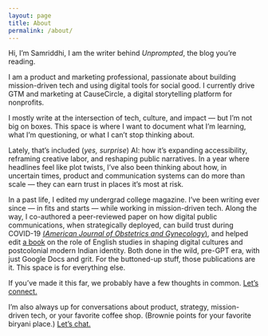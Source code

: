 ```yaml
---
layout: page
title: About
permalink: /about/
---
```


Hi, I’m Samriddhi, I am the writer behind *Unprompted*, the blog you’re reading. 

I am a product and marketing professional, passionate about building mission-driven tech and using digital tools for social good. I currently drive GTM and marketing at CauseCircle, a digital storytelling platform for nonprofits.

I mostly write at the intersection of tech, culture, and impact — but I’m not big on boxes. This space is where I want to document what I’m learning, what I’m questioning, or what I can’t stop thinking about.

Lately, that’s included (*yes, surprise*) AI: how it’s expanding accessibility, reframing creative labor, and reshaping public narratives. In a year where headlines feel like plot twists, I’ve also been thinking about how, in uncertain times, product and communication systems can do more than scale — they can earn trust in places it’s most at risk.

In a past life, I edited my undergrad college magazine. I’ve been writing ever since — in fits and starts — while working in mission-driven tech. Along the way, I co-authored a peer-reviewed paper on how digital public communications, when strategically deployed, can build trust during COVID-19 [\(*American Journal of Obstetrics and Gynecology*\)](https://pmc.ncbi.nlm.nih.gov/articles/PMC9221742/), and helped edit [a book](https://link.springer.com/book/10.1007/978-981-10-5332-0) on the role of English studies in shaping digital cultures and postcolonial modern Indian identity. Both done in the wild, pre-GPT era, with just Google Docs and grit. For the buttoned-up stuff, those publications are it. This space is for everything else.

If you’ve made it this far, we probably have a few thoughts in common. [Let’s connect.](https://www.linkedin.com/in/samriddhisimlai/)

I’m also always up for conversations about product, strategy, mission-driven tech, or your favorite coffee shop. (Brownie points for your favorite biryani place.) [Let’s chat.](https://forms.gle/DF5sjgZfZUEDkGwP9)
